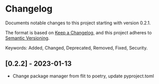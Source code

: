 # Changelog

Documents notable changes to this project starting with version 0.2.1.

The format is based on [Keep a Changelog](https://keepachangelog.com/en/1.0.0/), and this project adheres to [Semantic Versioning](https://semver.org/spec/v2.0.0.html).

Keywords: Added, Changed, Deprecated, Removed, Fixed, Security.

## [0.2.2] - 2023-01-13

- Change package manager from flit to poetry, update pyproject.toml
